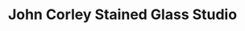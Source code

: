 ---
title: "John Corley Stained Glass Studio"
url: /deal/john-corley-stained-glass-studio/
shop: gift
---